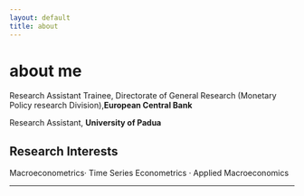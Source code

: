 ```yaml
---
layout: default
title: about
---
```


# about me
Research Assistant Trainee, Directorate of General Research (Monetary Policy research Division),**European Central Bank**

Research Assistant, **University of Padua**

## Research Interests



Macroeconometrics· Time Series Econometrics · Applied Macroeconomics

---
